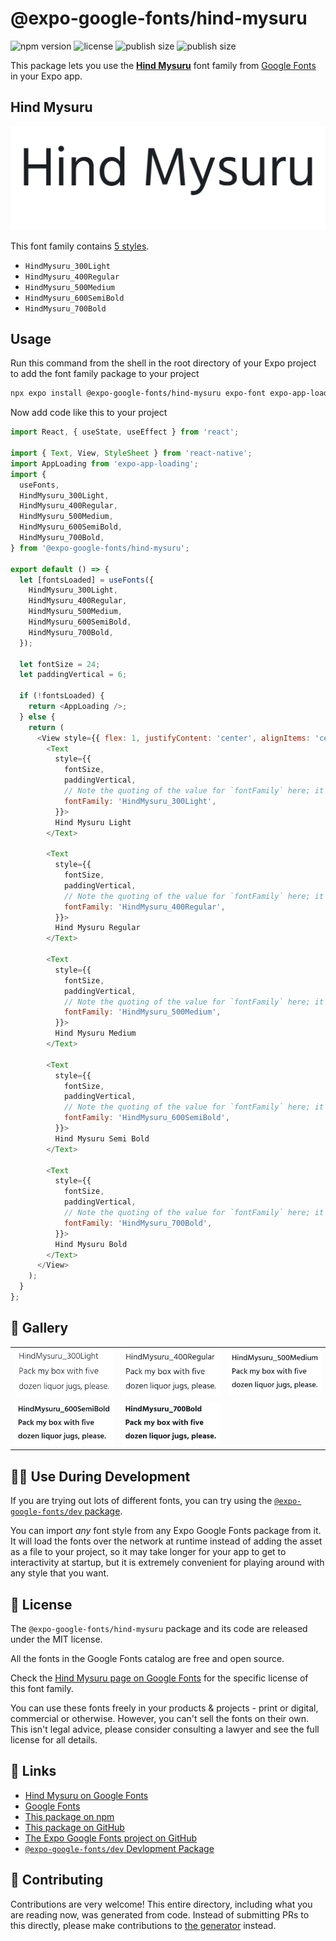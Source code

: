# @expo-google-fonts/hind-mysuru

![npm version](https://flat.badgen.net/npm/v/@expo-google-fonts/hind-mysuru)
![license](https://flat.badgen.net/github/license/expo/google-fonts)
![publish size](https://flat.badgen.net/packagephobia/install/@expo-google-fonts/hind-mysuru)
![publish size](https://flat.badgen.net/packagephobia/publish/@expo-google-fonts/hind-mysuru)

This package lets you use the [**Hind Mysuru**](https://fonts.google.com/specimen/Hind+Mysuru) font family from [Google Fonts](https://fonts.google.com/) in your Expo app.

## Hind Mysuru

![Hind Mysuru](./font-family.png)

This font family contains [5 styles](#-gallery).

- `HindMysuru_300Light`
- `HindMysuru_400Regular`
- `HindMysuru_500Medium`
- `HindMysuru_600SemiBold`
- `HindMysuru_700Bold`

## Usage

Run this command from the shell in the root directory of your Expo project to add the font family package to your project
```sh
npx expo install @expo-google-fonts/hind-mysuru expo-font expo-app-loading
```

Now add code like this to your project
```js
import React, { useState, useEffect } from 'react';

import { Text, View, StyleSheet } from 'react-native';
import AppLoading from 'expo-app-loading';
import {
  useFonts,
  HindMysuru_300Light,
  HindMysuru_400Regular,
  HindMysuru_500Medium,
  HindMysuru_600SemiBold,
  HindMysuru_700Bold,
} from '@expo-google-fonts/hind-mysuru';

export default () => {
  let [fontsLoaded] = useFonts({
    HindMysuru_300Light,
    HindMysuru_400Regular,
    HindMysuru_500Medium,
    HindMysuru_600SemiBold,
    HindMysuru_700Bold,
  });

  let fontSize = 24;
  let paddingVertical = 6;

  if (!fontsLoaded) {
    return <AppLoading />;
  } else {
    return (
      <View style={{ flex: 1, justifyContent: 'center', alignItems: 'center' }}>
        <Text
          style={{
            fontSize,
            paddingVertical,
            // Note the quoting of the value for `fontFamily` here; it expects a string!
            fontFamily: 'HindMysuru_300Light',
          }}>
          Hind Mysuru Light
        </Text>

        <Text
          style={{
            fontSize,
            paddingVertical,
            // Note the quoting of the value for `fontFamily` here; it expects a string!
            fontFamily: 'HindMysuru_400Regular',
          }}>
          Hind Mysuru Regular
        </Text>

        <Text
          style={{
            fontSize,
            paddingVertical,
            // Note the quoting of the value for `fontFamily` here; it expects a string!
            fontFamily: 'HindMysuru_500Medium',
          }}>
          Hind Mysuru Medium
        </Text>

        <Text
          style={{
            fontSize,
            paddingVertical,
            // Note the quoting of the value for `fontFamily` here; it expects a string!
            fontFamily: 'HindMysuru_600SemiBold',
          }}>
          Hind Mysuru Semi Bold
        </Text>

        <Text
          style={{
            fontSize,
            paddingVertical,
            // Note the quoting of the value for `fontFamily` here; it expects a string!
            fontFamily: 'HindMysuru_700Bold',
          }}>
          Hind Mysuru Bold
        </Text>
      </View>
    );
  }
};

```

## 🔡 Gallery


||||
|-|-|-|
|![HindMysuru_300Light](./HindMysuru_300Light.ttf.png)|![HindMysuru_400Regular](./HindMysuru_400Regular.ttf.png)|![HindMysuru_500Medium](./HindMysuru_500Medium.ttf.png)||
|![HindMysuru_600SemiBold](./HindMysuru_600SemiBold.ttf.png)|![HindMysuru_700Bold](./HindMysuru_700Bold.ttf.png)|||


## 👩‍💻 Use During Development

If you are trying out lots of different fonts, you can try using the [`@expo-google-fonts/dev` package](https://github.com/expo/google-fonts/tree/master/font-packages/dev#readme).

You can import *any* font style from any Expo Google Fonts package from it. It will load the fonts
over the network at runtime instead of adding the asset as a file to your project, so it may take longer
for your app to get to interactivity at startup, but it is extremely convenient
for playing around with any style that you want.

## 📖 License

The `@expo-google-fonts/hind-mysuru` package and its code are released under the MIT license.

All the fonts in the Google Fonts catalog are free and open source.

Check the [Hind Mysuru page on Google Fonts](https://fonts.google.com/specimen/Hind+Mysuru) for the specific license of this font family.

You can use these fonts freely in your products & projects - print or digital, commercial or otherwise. However, you can't sell the fonts on their own. This isn't legal advice, please consider consulting a lawyer and see the full license for all details.

## 🔗 Links

- [Hind Mysuru on Google Fonts](https://fonts.google.com/specimen/Hind+Mysuru)
- [Google Fonts](https://fonts.google.com/)
- [This package on npm](https://www.npmjs.com/package/@expo-google-fonts/hind-mysuru)
- [This package on GitHub](https://github.com/expo/google-fonts/tree/master/font-packages/hind-mysuru)
- [The Expo Google Fonts project on GitHub](https://github.com/expo/google-fonts)
- [`@expo-google-fonts/dev` Devlopment Package](https://github.com/expo/google-fonts/tree/master/font-packages/dev)

## 🤝 Contributing

Contributions are very welcome! This entire directory, including what you are reading now, was generated from code. Instead of submitting PRs to this directly, please make contributions to [the generator](https://github.com/expo/google-fonts/tree/master/packages/generator) instead.
